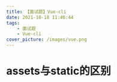 ```yaml
---
title: 【面试题】Vue-cli
date: 2021-10-18 11:46:44
tags:
    - 面试题
    - Vue-cli
cover_picture: /images/vue.png
---
```


# assets与static的区别
